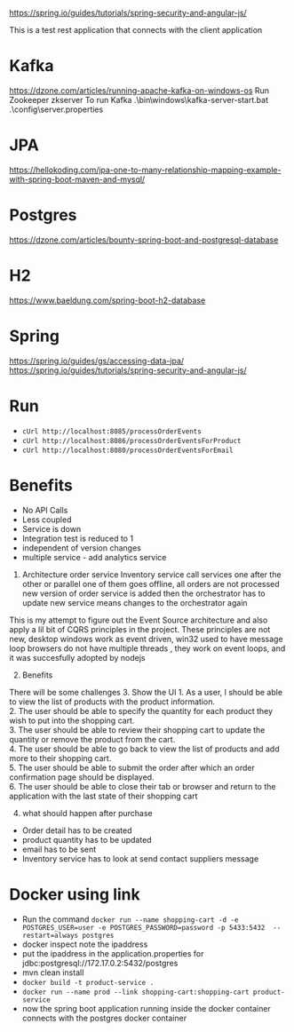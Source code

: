 https://spring.io/guides/tutorials/spring-security-and-angular-js/

This is a test rest application that connects with the client application

Kafka
======
https://dzone.com/articles/running-apache-kafka-on-windows-os
Run Zookeeper
zkserver
To run Kafka
.\bin\windows\kafka-server-start.bat .\config\server.properties

JPA
====
https://hellokoding.com/jpa-one-to-many-relationship-mapping-example-with-spring-boot-maven-and-mysql/

Postgres
========
https://dzone.com/articles/bounty-spring-boot-and-postgresql-database

H2
====
https://www.baeldung.com/spring-boot-h2-database

Spring
=====
https://spring.io/guides/gs/accessing-data-jpa/
https://spring.io/guides/tutorials/spring-security-and-angular-js/

Run
===
 - `cUrl http://localhost:8085/processOrderEvents`
 - `cUrl http://localhost:8086/processOrderEventsForProduct`
 - `cUrl http://localhost:8080/processOrderEventsForEmail`


Benefits
========
 - No API Calls
 - Less coupled
 - Service is down
 - Integration test is reduced to 1
 - independent of version changes
 - multiple service - add analytics service
 
 1. Architecture
     order service
     Inventory service
     call services one after the other or parallel
     one of them goes offline, all orders are not processed
     new version of order service is added then the orchestrator has to update
     new service means changes to the orchestrator again
     
     
   This is my attempt to figure out the Event Source architecture and also apply a lil bit of CQRS principles in the project.
   These principles are not new, desktop windows work as event driven, win32 used to have message loop
   browsers do not have multiple threads , they work on event loops, 
   and it was succesfully adopted by nodejs
   
     
 2. Benefits
 
   There will be some challenges
 3. Show the UI
 	1. As a user, I should be able to view the list of products with the product information.  
	2. The user should be able to specify the quantity for each product they wish to put into the shopping cart.  
	3. The user should be able to review their shopping cart to update the quantity or remove the product from the cart.  
	4. The user should be able to go back to view the list of products and add more to their shopping cart.  
	5. The user should be able to submit the order after which an order confirmation page should be displayed.  
	6. The user should be able to close their tab or browser and return to the application with the last state of their shopping cart  
 
 4. what should happen after purchase
   - Order detail has to be created
   - product quantity has to be updated
   - email has to be sent
   - Inventory service has to look at send contact suppliers message
   

 Docker using link
==================
 - Run the command
  `docker run --name shopping-cart -d -e POSTGRES_USER=user -e POSTGRES_PASSWORD=password -p 5433:5432  --restart=always postgres`  
 - docker inspect note the ipaddress
 - put the ipaddress in the application.properties for jdbc:postgresql://172.17.0.2:5432/postgres
 - mvn clean install
 - `docker build -t product-service .`
 - `docker run --name prod --link shopping-cart:shopping-cart product-service` 
 - now the spring boot application running inside the docker container connects with the postgres docker container